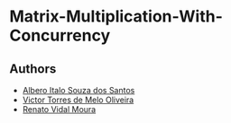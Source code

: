 # Matrix-Multiplication-With-Concurrency
## Authors
- [Albero Italo Souza dos Santos](https://github.com/PlayerGhost)
- [Victor Torres de Melo Oliveira](https://github.com/VictorTmelo)
- [Renato Vidal Moura](https://github.com/Renato0402)
